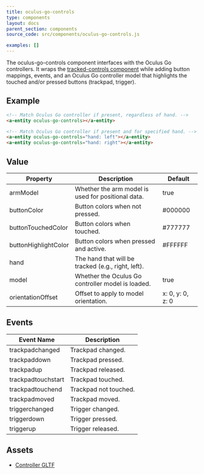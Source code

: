 ```yaml
---
title: oculus-go-controls
type: components
layout: docs
parent_section: components
source_code: src/components/oculus-go-controls.js

examples: []
---
```


[trackedcontrols]: ./tracked-controls.md

The oculus-go-controls component interfaces with the Oculus Go controllers.
It wraps the [tracked-controls component][trackedcontrols] while adding button
mappings, events, and an Oculus Go controller model that highlights the touched
and/or pressed buttons (trackpad, trigger).

## Example

```html
<!-- Match Oculus Go controller if present, regardless of hand. -->
<a-entity oculus-go-controls></a-entity>

<!-- Match Oculus Go controller if present and for specified hand. -->
<a-entity oculus-go-controls="hand: left"></a-entity>
<a-entity oculus-go-controls="hand: right"></a-entity>
```

## Value

| Property             | Description                                        | Default              |
|----------------------|----------------------------------------------------|----------------------|
| armModel             | Whether the arm model is used for positional data. | true                 |
| buttonColor          | Button colors when not pressed.                    | #000000              |
| buttonTouchedColor   | Button colors when touched.                        | #777777              |
| buttonHighlightColor | Button colors when pressed and active.             | #FFFFFF              |
| hand                 | The hand that will be tracked (e.g., right, left). |                      |
| model                | Whether the Oculus Go controller model is loaded.       | true                 |
| orientationOffset    | Offset to apply to model orientation.              | x: 0, y: 0, z: 0     |

## Events

| Event Name         | Description           |
| ----------         | -----------           |
| trackpadchanged    | Trackpad changed.     |
| trackpaddown       | Trackpad pressed.     |
| trackpadup         | Trackpad released.    |
| trackpadtouchstart | Trackpad touched.     |
| trackpadtouchend   | Trackpad not touched. |
| trackpadmoved      | Trackpad moved.       |
| triggerchanged     | Trigger changed.      |
| triggerdown        | Trigger pressed.      |
| triggerup          | Trigger released.     |

## Assets

- [Controller GLTF](https://cdn.aframe.io/controllers/oculus/go/oculus-go-controller.gltf)

